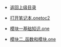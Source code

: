 - [返回上级目录](../)

- [打开笔记本.onetoc2](打开笔记本.onetoc2)
- [模块一基础知识.one](模块一基础知识.one)
- [模块二_函数和模块.one](模块二_函数和模块.one)